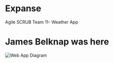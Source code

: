 # Expanse
Agile SCRUB Team 11- Weather App
# James Belknap was here

![Web App Diagram](/weatherpal.jpg)
